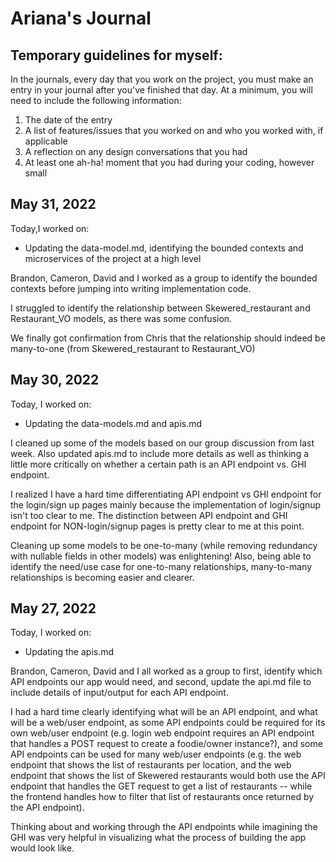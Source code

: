# Ariana's Journal

## Temporary guidelines for myself:

In the journals, every day that you work on the project, you must make an entry in your journal after you've finished that day. At a minimum, you will need to include the following information:

1) The date of the entry
2) A list of features/issues that you worked on and who you worked with, if applicable
3) A reflection on any design conversations that you had
4) At least one ah-ha! moment that you had during your coding, however small

## May 31, 2022
Today,I worked on:
* Updating the data-model.md, identifying the bounded contexts and microservices of the project at a high level

Brandon, Cameron, David and I worked as a group to identify the bounded contexts before jumping into writing implementation code.

I struggled to identify the relationship between Skewered_restaurant and Restaurant_VO models, as there was some confusion.

We finally got confirmation from Chris that the relationship should indeed be many-to-one (from Skewered_restaurant to Restaurant_VO)

## May 30, 2022
Today, I worked on:
* Updating the data-models.md and apis.md

I cleaned up some of the models based on our group discussion from last week. Also updated apis.md to include more details as well as thinking a little more critically on whether a certain path is an API endpoint vs. GHI endpoint.

I realized I have a hard time differentiating API endpoint vs GHI endpoint for the login/sign up pages mainly because the implementation of login/signup isn't too clear to me. The distinction between API endpoint and GHI endpoint for NON-login/signup pages is pretty clear to me at this point.

Cleaning up some models to be one-to-many (while removing redundancy with nullable fields in other models) was enlightening! Also, being able to identify the need/use case for one-to-many relationships, many-to-many relationships is becoming easier and clearer.


## May 27, 2022

Today, I worked on:
* Updating the apis.md

Brandon, Cameron, David and I all worked as a group to first, identify which API endpoints our app would need, and second, update the api.md file to include details of input/output for each API endpoint.

I had a hard time clearly identifying what will be an API endpoint, and what will be a web/user endpoint, as some API endpoints could be required for its own web/user endpoint (e.g. login web endpoint requires an API endpoint that handles a POST request to create a foodie/owner instance?), and some API endpoints can be used for many web/user endpoints (e.g. the web endpoint that shows the list of restaurants per location, and the web endpoint that shows the list of Skewered restaurants would both use the API endpoint that handles the GET request to get a list of restaurants -- while the frontend handles how to filter that list of restaurants once returned by the API endpoint).

Thinking about and working through the API endpoints while imagining the GHI was very helpful in visualizing what the process of building the app would look like.